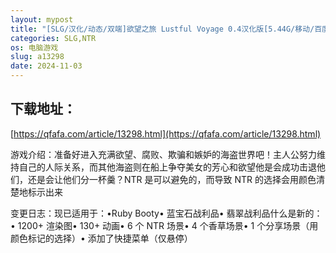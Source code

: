 ```yaml
---
layout: mypost
title: "[SLG/汉化/动态/双端]欲望之旅 Lustful Voyage 0.4汉化版[5.44G/移动/百度]"
categories: SLG,NTR
os: 电脑游戏
slug: a13298
date: 2024-11-03
---
```


## 下载地址：

[https://qfafa.com/article/13298.html](https://qfafa.com/article/13298.html)

游戏介绍：准备好进入充满欲望、腐败、欺骗和嫉妒的海盗世界吧！主人公努力维持自己的人际关系，而其他海盗则在船上争夺美女的芳心和欲望他是会成功击退他们，还是会让他们分一杯羹？NTR 是可以避免的，而导致 NTR 的选择会用颜色清楚地标示出来

变更日志：现已适用于：•Ruby Booty• 蓝宝石战利品• 翡翠战利品什么是新的：• 1200+ 渲染图• 130+ 动画• 6 个 NTR 场景• 4 个香草场景• 1 个分享场景（用颜色标记的选择）• 添加了快捷菜单（仅悬停）